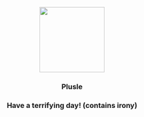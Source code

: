 <p align="center">
    <img src="https://raw.githubusercontent.com/PokeAPI/sprites/master/sprites/pokemon/311.png" width="150" height="150">
</p>
<h3 align="center"> <b>Plusle</b></h3>
<h3 align="center">Have a terrifying day! (contains irony)</h3>
